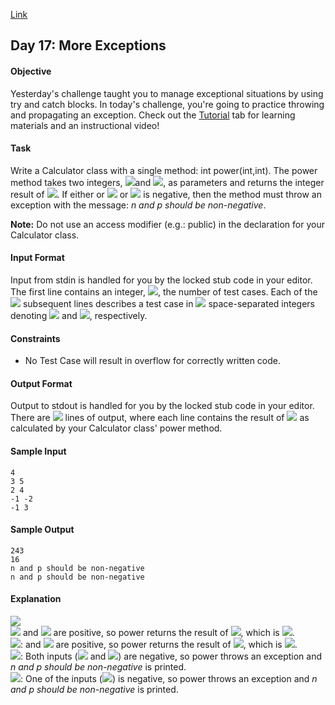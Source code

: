 [Link](https://www.hackerrank.com/challenges/30-more-exceptions/problem)

## Day 17: More Exceptions

#### Objective
Yesterday's challenge taught you to manage exceptional situations by using try and catch blocks. In today's challenge, you're going to practice throwing and propagating an exception. Check out the [Tutorial](https://www.hackerrank.com/challenges/30-more-exceptions/tutorial) tab for learning materials and an instructional video!

#### Task
Write a Calculator class with a single method: int power(int,int). The power method takes two integers, <img src="https://latex.codecogs.com/svg.latex?\Large&space;n">and <img src="https://latex.codecogs.com/svg.latex?\Large&space;p">, as parameters and returns the integer result of <img src="https://latex.codecogs.com/svg.latex?\Large&space;n^p">. If either or <img src="https://latex.codecogs.com/svg.latex?\Large&space;n"> or <img src="https://latex.codecogs.com/svg.latex?\Large&space;p"> is negative, then the method must throw an exception with the message: *n and p should be non-negative*.

**Note:** Do not use an access modifier (e.g.: public) in the declaration for your Calculator class.

#### Input Format

Input from stdin is handled for you by the locked stub code in your editor. The first line contains an integer, <img src="https://latex.codecogs.com/svg.latex?\Large&space;T">, the number of test cases. Each of the <img src="https://latex.codecogs.com/svg.latex?\Large&space;T"> subsequent lines describes a test case in <img src="https://latex.codecogs.com/svg.latex?\Large&space;2"> space-separated integers denoting <img src="https://latex.codecogs.com/svg.latex?\Large&space;n"> and <img src="https://latex.codecogs.com/svg.latex?\Large&space;p">, respectively.

#### Constraints

- No Test Case will result in overflow for correctly written code.

#### Output Format

Output to stdout is handled for you by the locked stub code in your editor. There are <img src="https://latex.codecogs.com/svg.latex?\Large&space;T"> lines of output, where each line contains the result of <img src="https://latex.codecogs.com/svg.latex?\Large&space;n^p"> as calculated by your Calculator class' power method.

#### Sample Input
```
4
3 5
2 4
-1 -2
-1 3
```
#### Sample Output
```
243
16
n and p should be non-negative
n and p should be non-negative
```
#### Explanation
<img src="https://latex.codecogs.com/svg.latex?\Large&space;T=4"><br>
<img src="https://latex.codecogs.com/svg.latex?\Large&space;T_0:3"> and <img src="https://latex.codecogs.com/svg.latex?\Large&space;5"> are positive, so power returns the result of <img src="https://latex.codecogs.com/svg.latex?\Large&space;3^5">, which is <img src="https://latex.codecogs.com/svg.latex?\Large&space;243">.<br>
<img src="https://latex.codecogs.com/svg.latex?\Large&space;T_1:2">: and <img src="https://latex.codecogs.com/svg.latex?\Large&space;4"> are positive, so power returns the result of <img src="https://latex.codecogs.com/svg.latex?\Large&space;2^4=">, which is <img src="https://latex.codecogs.com/svg.latex?\Large&space;16">.<br>
<img src="https://latex.codecogs.com/svg.latex?\Large&space;T_2">: Both inputs (<img src="https://latex.codecogs.com/svg.latex?\Large&space;-1"> and <img src="https://latex.codecogs.com/svg.latex?\Large&space;-2">) are negative, so power throws an exception and *n and p should be non-negative* is printed.<br>
<img src="https://latex.codecogs.com/svg.latex?\Large&space;T_3">: One of the inputs (<img src="https://latex.codecogs.com/svg.latex?\Large&space;-1">) is negative, so power throws an exception and *n and p should be non-negative* is printed.
